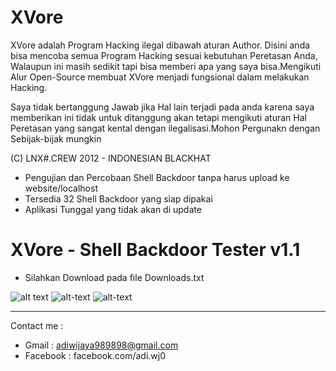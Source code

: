 # XVore
 XVore adalah Program Hacking ilegal dibawah aturan Author.
 Disini anda bisa mencoba semua Program Hacking sesuai kebutuhan Peretasan Anda, Walaupun ini masih sedikit tapi bisa memberi apa yang saya bisa.Mengikuti Alur Open-Source membuat XVore menjadi fungsional dalam melakukan Hacking.
 
 Saya tidak bertanggung Jawab jika Hal lain terjadi pada anda karena saya memberikan ini tidak untuk ditanggung akan tetapi mengikuti aturan Hal Peretasan yang sangat kental dengan ilegalisasi.Mohon Pergunakn dengan Sebijak-bijak mungkin
 
 (C) LNX#.CREW 2012 - INDONESIAN BLACKHAT
 
 - Pengujian dan Percobaan Shell Backdoor tanpa harus upload ke website/localhost
- Tersedia 32 Shell Backdoor yang siap dipakai
- Aplikasi Tunggal yang tidak akan di update

# XVore - Shell Backdoor Tester v1.1
- Silahkan Download pada file Downloads.txt


![alt text](https://i.imgur.com/am2LzC5.png)
![alt-text](https://raw.githubusercontent.com/PkuLNX/Xvore/master/screenshot/3.jpg)
![alt-text](https://raw.githubusercontent.com/PkuLNX/Xvore/master/screenshot/4.jpg)

----------------------------

Contact me :
- Gmail : adiwijaya989898@gmail.com
- Facebook : facebook.com/adi.wj0

